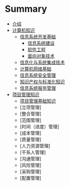 # Summary

* [介绍](README.md)
* [计算机知识](Computer-knowledge/README.md)
    * [信息系统开发基础](Computer-knowledge/Information-system-development-foundation/README.MD)
        * [信息系统建设](Computer-knowledge/Information-system-development-foundation/Information-system-construction.md)
        * [软件工程](Computer-knowledge/Information-system-development-foundation/Software-engineering.md)
        * [面向对象技术](Computer-knowledge/Information-system-development-foundation/Object-oriented-technology.md)
    * [信息化与系统集成技术](Computer-knowledge/Information-and-System-Integration-Technology.md)
    * [计算机网络基础](Computer-knowledge/Computer-network-foundation.md)
    * [信息系统安全管理](Computer-knowledge/Information-system-security-management.md)
    * [知识产权与标准化知识](Computer-knowledge/Intellectual-property-and-standardization-knowledge.md)
    * [信息系统服务管理](Computer-knowledge/Information-system-service-management.md)
* [项目管理知识](Project-management-knowledge/README.md)
    * [项目管理基础知识](Project-management-knowledge/Basic-knowledge.md)
    * [立项管理]
    * [整合管理]
    * [范围管理]
    * [时间（进度）管理]
    * [成本管理]
    * [质量管理]
    * [人力资源管理]
    * [干系人管理]
    * [沟通管理]
    * [风险管理]
    * [采购管理]
    * [配置管理]

